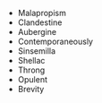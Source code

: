 - Malapropism
- Clandestine
- Aubergine  
- Contemporaneously  
- Sinsemilla  
- Shellac  
- Throng  
- Opulent
- Brevity